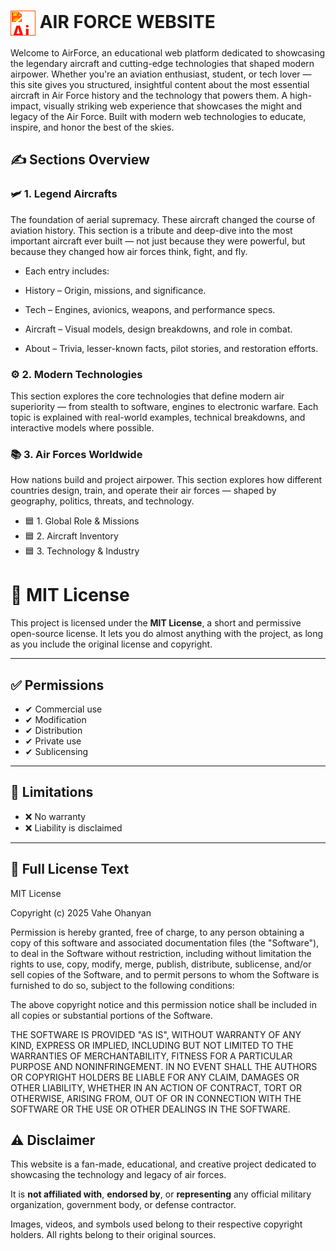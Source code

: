 # <img src="https://img.icons8.com/fluency/48/us-air-force.png" alt="Air Force Icon" width="40" height="40" style="vertical-align: middle; filter: invert(16%) sepia(89%) saturate(6054%) hue-rotate(358deg) brightness(95%) contrast(112%);" /> AIR FORCE WEBSITE


Welcome to AirForce, an educational web platform dedicated to showcasing the legendary aircraft and cutting-edge technologies that shaped modern airpower.
Whether you're an aviation enthusiast, student, or tech lover — this site gives you structured, insightful content about the most essential aircraft in Air Force history and the technology that powers them.
A high-impact, visually striking web experience that showcases the might and legacy of the Air Force. Built with modern web technologies to educate, inspire, and honor the best of the skies.

## ✍️ Sections Overview

### 🛩️ 1. Legend Aircrafts

The foundation of aerial supremacy. These aircraft changed the course of aviation history.
This section is a tribute and deep-dive into the most important aircraft ever built — not just because they were powerful, but because they changed how air forces think, fight, and fly.

 -  Each entry includes:

 - History – Origin, missions, and significance.

 - Tech – Engines, avionics, weapons, and performance specs.

 - Aircraft – Visual models, design breakdowns, and role in combat.

 - About – Trivia, lesser-known facts, pilot stories, and restoration efforts.

### ⚙️ 2. Modern Technologies
This section explores the core technologies that define modern air superiority — from stealth to software, engines to electronic warfare. Each topic is explained with real-world examples, technical breakdowns, and interactive models where possible.



<!-- 
🔍 Featured Topics:
Stealth Technology (LO / VLO)
Learn how radar-absorbent materials, angled surfaces, and heat suppression make aircraft like the F-22 Raptor and B-2 Spirit nearly invisible to enemy detection.

Fly-by-Wire & Flight Control Systems
From mechanical cables to digital computers — understand how modern jets achieve unmatched agility, stability, and safety.

Thrust Vectoring & Supermaneuverability
How aircraft like the Su-35 and F-22 bend the laws of physics with engines that control direction as well as thrust.

Radar Systems & Beyond Line-of-Sight Detection
Explore AESA radar, IRST systems, and passive sensors that give pilots total battlefield awareness.

Electronic Warfare (EW) & ECM
See how aircraft disrupt enemy radar, jam missiles, and remain undetected through cutting-edge electronic countermeasures.

Hypersonic Flight & Future Propulsion
Discover how scramjets, ramjets, and boost-glide vehicles are pushing speeds past Mach 5 — shaping the next era of air combat.

Artificial Intelligence & Autonomy
From AI-assisted targeting to loyal wingman drones, see how intelligent systems are transforming the cockpit and the battlefield.

Data Links & Network-Centric Warfare
Examine how real-time data sharing via Link 16, MADL, and secure satellite comms turns squadrons into one unified system. -->



### 📚 3. Air Forces Worldwide

How nations build and project airpower.
This section explores how different countries design, train, and operate their air forces — shaped by geography, politics, threats, and technology.


 - 🟦 1. Global Role & Missions
 - 🟦 2. Aircraft Inventory
 - 🟦 3. Technology & Industry









# 📄 MIT License

This project is licensed under the **MIT License**, a short and permissive open-source license. It lets you do almost anything with the project, as long as you include the original license and copyright.

---

## ✅ Permissions

- ✔ Commercial use  
- ✔ Modification  
- ✔ Distribution  
- ✔ Private use  
- ✔ Sublicensing

---

## 🚫 Limitations

- ❌ No warranty  
- ❌ Liability is disclaimed

---

## 📜 Full License Text

MIT License

Copyright (c) 2025 Vahe Ohanyan

Permission is hereby granted, free of charge, to any person obtaining a copy
of this software and associated documentation files (the "Software"), to deal
in the Software without restriction, including without limitation the rights
to use, copy, modify, merge, publish, distribute, sublicense, and/or sell
copies of the Software, and to permit persons to whom the Software is
furnished to do so, subject to the following conditions:

The above copyright notice and this permission notice shall be included in all
copies or substantial portions of the Software.

THE SOFTWARE IS PROVIDED "AS IS", WITHOUT WARRANTY OF ANY KIND, EXPRESS OR
IMPLIED, INCLUDING BUT NOT LIMITED TO THE WARRANTIES OF MERCHANTABILITY,
FITNESS FOR A PARTICULAR PURPOSE AND NONINFRINGEMENT. IN NO EVENT SHALL THE
AUTHORS OR COPYRIGHT HOLDERS BE LIABLE FOR ANY CLAIM, DAMAGES OR OTHER
LIABILITY, WHETHER IN AN ACTION OF CONTRACT, TORT OR OTHERWISE, ARISING FROM,
OUT OF OR IN CONNECTION WITH THE SOFTWARE OR THE USE OR OTHER DEALINGS IN THE
SOFTWARE.


## ⚠️ Disclaimer

This website is a fan-made, educational, and creative project dedicated to showcasing the technology and legacy of air forces.  

It is **not affiliated with**, **endorsed by**, or **representing** any official military organization, government body, or defense contractor.

Images, videos, and symbols used belong to their respective copyright holders. All rights belong to their original sources.
